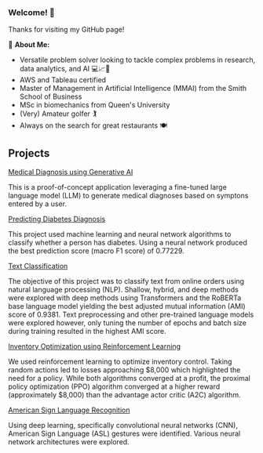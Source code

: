 ### Welcome! 👋

Thanks for visiting my GitHub page!

💬 **About Me:**
- Versatile problem solver looking to tackle complex problems in research, data analytics, and AI 💻📈🤖
- AWS and Tableau certified
- Master of Management in Artificial Intelligence (MMAI) from the Smith School of Business
- MSc in biomechanics from Queen's University
- (Very) Amateur golfer 🏌️
- Always on the search for great restaurants 🍽️

## Projects

[Medical Diagnosis using Generative AI](https://github.com/mdjoh/HealthBot-GenAI)

This is a proof-of-concept application leveraging a fine-tuned large language model (LLM) to generate medical diagnoses based on symptons entered by a user.

[Predicting Diabetes Diagnosis](https://github.com/mdjoh/diabetes-classification)

This project used machine learning and neural network algorithms to classify whether a person has diabetes. Using a neural network produced the best prediction score (macro F1 score) of 0.77229.

[Text Classification](https://github.com/mdjoh/Online-Orders-Text-Classification)

The objective of this project was to classify text from online orders using natural language processing (NLP). Shallow, hybrid, and deep methods were explored with deep methods using Transformers and the RoBERTa base language model yielding the best adjusted mutual information (AMI) score of 0.9381. Text preprocessing and other pre-trained language models were explored however, only tuning the number of epochs and batch size during training resulted in the highest AMI score.

[Inventory Optimization using Reinforcement Learning](https://github.com/mdjoh/RL-project)

We used reinforcement learning to optimize inventory control. Taking random actions led to losses approaching $8,000 which highlighted the need for a policy. While both algorithms converged at a profit, the proximal policy optimization (PPO) algorithm converged at a higher reward (approximately $8,000) than the advantage actor critic (A2C) algorithm.

[American Sign Language Recognition](https://github.com/mdjoh/ASL-ImageClassification)

Using deep learning, specifically convolutional neural networks (CNN), American Sign Language (ASL) gestures were identified. Various neural network architectures were explored.

<!--
**mdjoh/mdjoh** is a ✨ _special_ ✨ repository because its `README.md` (this file) appears on your GitHub profile.

Here are some ideas to get you started:

- 🔭 I’m currently working on ...
- 🌱 I’m currently learning ...
- 👯 I’m looking to collaborate on ...
- 🤔 I’m looking for help with ...
- 💬 Ask me about ...
- 📫 How to reach me: ...
- 😄 Pronouns: ...
- ⚡ Fun fact: ...
-->
